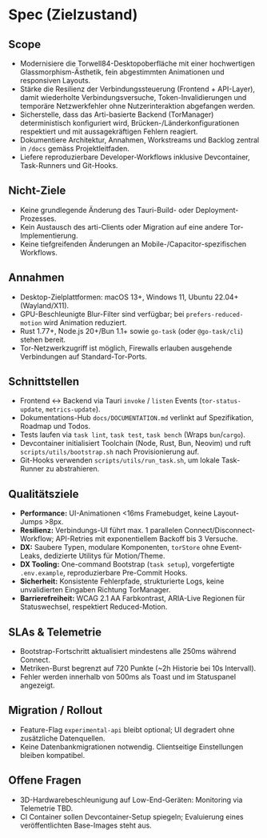 # Spec (Zielzustand)

## Scope
- Modernisiere die Torwell84-Desktopoberfläche mit einer hochwertigen Glassmorphism-Ästhetik, fein abgestimmten Animationen und responsiven Layouts.
- Stärke die Resilienz der Verbindungssteuerung (Frontend + API-Layer), damit wiederholte Verbindungsversuche, Token-Invalidierungen und temporäre Netzwerkfehler ohne Nutzerinteraktion abgefangen werden.
- Sicherstelle, dass das Arti-basierte Backend (TorManager) deterministisch konfiguriert wird, Brücken-/Länderkonfigurationen respektiert und mit aussagekräftigen Fehlern reagiert.
- Dokumentiere Architektur, Annahmen, Workstreams und Backlog zentral in `/docs` gemäss Projektleitfaden.
- Liefere reproduzierbare Developer-Workflows inklusive Devcontainer, Task-Runners und Git-Hooks.

## Nicht-Ziele
- Keine grundlegende Änderung des Tauri-Build- oder Deployment-Prozesses.
- Kein Austausch des arti-Clients oder Migration auf eine andere Tor-Implementierung.
- Keine tiefgreifenden Änderungen an Mobile-/Capacitor-spezifischen Workflows.

## Annahmen
- Desktop-Zielplattformen: macOS 13+, Windows 11, Ubuntu 22.04+ (Wayland/X11).
- GPU-Beschleunigte Blur-Filter sind verfügbar; bei `prefers-reduced-motion` wird Animation reduziert.
- Rust 1.77+, Node.js 20+/Bun 1.1+ sowie `go-task` (oder `@go-task/cli`) stehen bereit.
- Tor-Netzwerkzugriff ist möglich, Firewalls erlauben ausgehende Verbindungen auf Standard-Tor-Ports.

## Schnittstellen
- Frontend ↔ Backend via Tauri `invoke` / `listen` Events (`tor-status-update`, `metrics-update`).
- Dokumentations-Hub `docs/DOCUMENTATION.md` verlinkt auf Spezifikation, Roadmap und Todos.
- Tests laufen via `task lint`, `task test`, `task bench` (Wraps `bun`/`cargo`).
- Devcontainer initialisiert Toolchain (Node, Rust, Bun, Neovim) und ruft `scripts/utils/bootstrap.sh` nach Provisionierung auf.
- Git-Hooks verwenden `scripts/utils/run_task.sh`, um lokale Task-Runner zu abstrahieren.

## Qualitätsziele
- **Performance:** UI-Animationen <16ms Framebudget, keine Layout-Jumps >8px.
- **Resilienz:** Verbindungs-UI führt max. 1 parallelen Connect/Disconnect-Workflow; API-Retries mit exponentiellem Backoff bis 3 Versuche.
- **DX:** Saubere Typen, modulare Komponenten, `torStore` ohne Event-Leaks, dedizierte Utilitys für Motion/Theme.
- **DX Tooling:** One-command Bootstrap (`task setup`), vorgefertigte `.env.example`, reproduzierbare Pre-Commit Hooks.
- **Sicherheit:** Konsistente Fehlerpfade, strukturierte Logs, keine unvalidierten Eingaben Richtung TorManager.
- **Barrierefreiheit:** WCAG 2.1 AA Farbkontrast, ARIA-Live Regionen für Statuswechsel, respektiert Reduced-Motion.

## SLAs & Telemetrie
- Bootstrap-Fortschritt aktualisiert mindestens alle 250ms während Connect.
- Metriken-Burst begrenzt auf 720 Punkte (~2h Historie bei 10s Intervall).
- Fehler werden innerhalb von 500ms als Toast und im Statuspanel angezeigt.

## Migration / Rollout
- Feature-Flag `experimental-api` bleibt optional; UI degradert ohne zusätzliche Datenquellen.
- Keine Datenbankmigrationen notwendig. Clientseitige Einstellungen bleiben kompatibel.

## Offene Fragen
- 3D-Hardwarebeschleunigung auf Low-End-Geräten: Monitoring via Telemetrie TBD.
- CI Container sollen Devcontainer-Setup spiegeln; Evaluierung eines veröffentlichten Base-Images steht aus.

